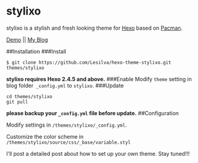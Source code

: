 # stylixo

stylixo is a stylish and fresh looking theme for [Hexo](http://hexo.io) based on [Pacman](https://github.com/A-limon/pacman).

[Demo](http://weiwang.me/demo) || [My Blog](http://weiwang.me)

##Installation
###Install
```
$ git clone https://github.com/Lesilva/hexo-theme-stylixo.git themes/stylixo
```
**stylixo requires Hexo 2.4.5 and above.** 
###Enable
Modify `theme` setting in blog folder` _config.yml` to `stylixo`.
###Update
```
cd themes/stylixo
git pull
```
**please backup your `_config.yml` file before update.** 
##Configuration

Modify settings in  `/themes/stylixo/_config.yml`.

Customize the color scheme in `/themes/stylixo/source/css/_base/variable.styl`

I'll post a detailed post about how to set up your own theme. Stay tuned!!!